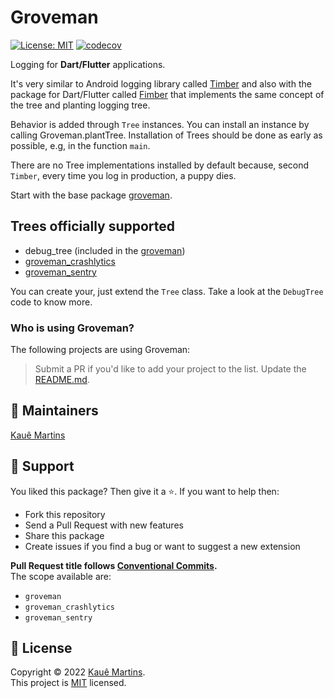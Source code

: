 # Groveman

[![License: MIT][license_badge]][license_link]
[![codecov][codecov_badge]][codecov_link]

[license_badge]: https://img.shields.io/badge/license-MIT-blue.svg
[license_link]: https://opensource.org/licenses/MIT
[codecov_badge]: https://codecov.io/gh/kmartins/groveman/branch/main/graph/badge.svg?token=9OHL7Q2V5A
[codecov_link]: https://codecov.io/gh/kmartins/groveman

Logging for **Dart/Flutter** applications.

It's very similar to Android logging library called [Timber](https://github.com/JakeWharton/timber) and also with the package for Dart/Flutter called [Fimber](https://github.com/magillus/flutter-fimber) that implements the same concept of the tree and planting logging tree.

Behavior is added through `Tree` instances. You can install an instance by calling Groveman.plantTree. Installation of Trees should be done as early as possible, e.g, in the function `main`.

There are no Tree implementations installed by default because, second `Timber`, every time you log in production, a puppy dies.

Start with the base package [groveman](https://pub.dev/packages/groveman).

## Trees officially supported

- debug_tree (included in the [groveman](https://pub.dev/packages/groveman))
- [groveman_crashlytics](https://pub.dev/packages/groveman_crashlytics)
- [groveman_sentry](https://pub.dev/packages/groveman_sentry)

You can create your, just extend the `Tree` class. 
Take a look at the `DebugTree` code to know more.

### Who is using Groveman?

The following projects are using Groveman:

> Submit a PR if you'd like to add your project to the list.
> Update the [README.md](https://github.com/kmartins/groveman/edit/main/README.md).

## 📝 Maintainers

[Kauê Martins](https://github.com/kmartins)

## 🤝 Support

You liked this package? Then give it a ⭐️. If you want to help then:

- Fork this repository
- Send a Pull Request with new features
- Share this package
- Create issues if you find a bug or want to suggest a new extension

**Pull Request title follows [Conventional Commits](https://www.conventionalcommits.org/en/v1.0.0/). </br>**
The scope available are:
- `groveman`
- `groveman_crashlytics`
- `groveman_sentry`

## 📝 License

Copyright © 2022 [Kauê Martins](https://github.com/kmartins).<br />
This project is [MIT](https://opensource.org/licenses/MIT) licensed.